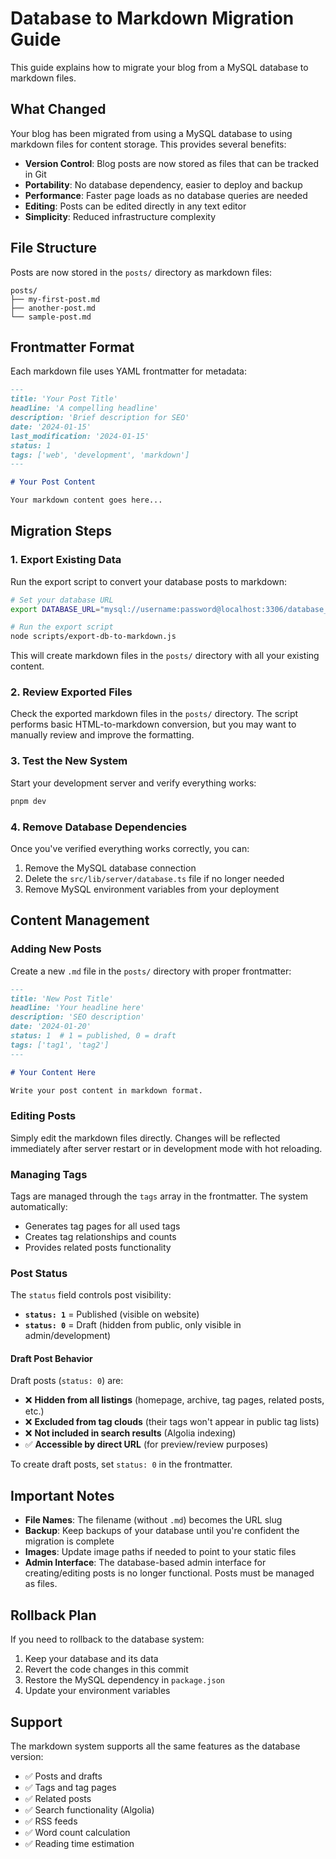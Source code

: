 # Database to Markdown Migration Guide

This guide explains how to migrate your blog from a MySQL database to markdown files.

## What Changed

Your blog has been migrated from using a MySQL database to using markdown files for content storage. This provides several benefits:

- **Version Control**: Blog posts are now stored as files that can be tracked in Git
- **Portability**: No database dependency, easier to deploy and backup
- **Performance**: Faster page loads as no database queries are needed
- **Editing**: Posts can be edited directly in any text editor
- **Simplicity**: Reduced infrastructure complexity

## File Structure

Posts are now stored in the `posts/` directory as markdown files:

```
posts/
├── my-first-post.md
├── another-post.md
└── sample-post.md
```

## Frontmatter Format

Each markdown file uses YAML frontmatter for metadata:

```markdown
---
title: 'Your Post Title'
headline: 'A compelling headline'
description: 'Brief description for SEO'
date: '2024-01-15'
last_modification: '2024-01-15'
status: 1
tags: ['web', 'development', 'markdown']
---

# Your Post Content

Your markdown content goes here...
```

## Migration Steps

### 1. Export Existing Data

Run the export script to convert your database posts to markdown:

```bash
# Set your database URL
export DATABASE_URL="mysql://username:password@localhost:3306/database_name"

# Run the export script
node scripts/export-db-to-markdown.js
```

This will create markdown files in the `posts/` directory with all your existing content.

### 2. Review Exported Files

Check the exported markdown files in the `posts/` directory. The script performs basic HTML-to-markdown conversion, but you may want to manually review and improve the formatting.

### 3. Test the New System

Start your development server and verify everything works:

```bash
pnpm dev
```

### 4. Remove Database Dependencies

Once you've verified everything works correctly, you can:

1. Remove the MySQL database connection
2. Delete the `src/lib/server/database.ts` file if no longer needed
3. Remove MySQL environment variables from your deployment

## Content Management

### Adding New Posts

Create a new `.md` file in the `posts/` directory with proper frontmatter:

```markdown
---
title: 'New Post Title'
headline: 'Your headline here'
description: 'SEO description'
date: '2024-01-20'
status: 1  # 1 = published, 0 = draft
tags: ['tag1', 'tag2']
---

# Your Content Here

Write your post content in markdown format.
```

### Editing Posts

Simply edit the markdown files directly. Changes will be reflected immediately after server restart or in development mode with hot reloading.

### Managing Tags

Tags are managed through the `tags` array in the frontmatter. The system automatically:

- Generates tag pages for all used tags
- Creates tag relationships and counts
- Provides related posts functionality

### Post Status

The `status` field controls post visibility:

- **`status: 1`** = Published (visible on website)
- **`status: 0`** = Draft (hidden from public, only visible in admin/development)

#### Draft Post Behavior

Draft posts (`status: 0`) are:
- ❌ **Hidden from all listings** (homepage, archive, tag pages, related posts, etc.)
- ❌ **Excluded from tag clouds** (their tags won't appear in public tag lists)
- ❌ **Not included in search results** (Algolia indexing)
- ✅ **Accessible by direct URL** (for preview/review purposes)

To create draft posts, set `status: 0` in the frontmatter.

## Important Notes

- **File Names**: The filename (without `.md`) becomes the URL slug
- **Backup**: Keep backups of your database until you're confident the migration is complete
- **Images**: Update image paths if needed to point to your static files
- **Admin Interface**: The database-based admin interface for creating/editing posts is no longer functional. Posts must be managed as files.

## Rollback Plan

If you need to rollback to the database system:

1. Keep your database and its data
2. Revert the code changes in this commit
3. Restore the MySQL dependency in `package.json`
4. Update your environment variables

## Support

The markdown system supports all the same features as the database version:

- ✅ Posts and drafts
- ✅ Tags and tag pages
- ✅ Related posts
- ✅ Search functionality (Algolia)
- ✅ RSS feeds
- ✅ Word count calculation
- ✅ Reading time estimation
